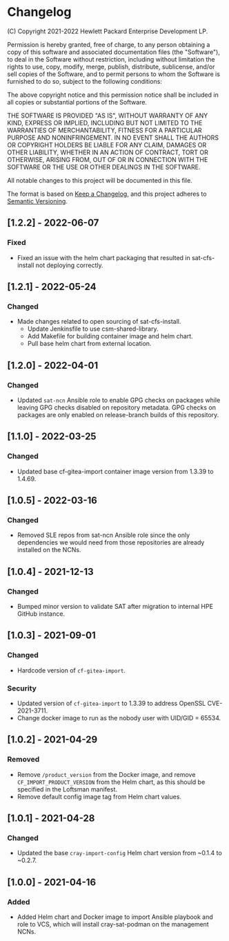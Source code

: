 # Changelog

(C) Copyright 2021-2022 Hewlett Packard Enterprise Development LP.

Permission is hereby granted, free of charge, to any person obtaining a
copy of this software and associated documentation files (the "Software"),
to deal in the Software without restriction, including without limitation
the rights to use, copy, modify, merge, publish, distribute, sublicense,
and/or sell copies of the Software, and to permit persons to whom the
Software is furnished to do so, subject to the following conditions:

The above copyright notice and this permission notice shall be included
in all copies or substantial portions of the Software.

THE SOFTWARE IS PROVIDED "AS IS", WITHOUT WARRANTY OF ANY KIND, EXPRESS OR
IMPLIED, INCLUDING BUT NOT LIMITED TO THE WARRANTIES OF MERCHANTABILITY,
FITNESS FOR A PARTICULAR PURPOSE AND NONINFRINGEMENT.  IN NO EVENT SHALL
THE AUTHORS OR COPYRIGHT HOLDERS BE LIABLE FOR ANY CLAIM, DAMAGES OR
OTHER LIABILITY, WHETHER IN AN ACTION OF CONTRACT, TORT OR OTHERWISE,
ARISING FROM, OUT OF OR IN CONNECTION WITH THE SOFTWARE OR THE USE OR
OTHER DEALINGS IN THE SOFTWARE.

All notable changes to this project will be documented in this file.

The format is based on [Keep a Changelog](https://keepachangelog.com/en/1.0.0/),
and this project adheres to [Semantic Versioning](https://semver.org/spec/v2.0.0.html).

## [1.2.2] - 2022-06-07

### Fixed
- Fixed an issue with the helm chart packaging that resulted in sat-cfs-install
  not deploying correctly.

## [1.2.1] - 2022-05-24

### Changed
- Made changes related to open sourcing of sat-cfs-install.
    - Update Jenkinsfile to use csm-shared-library.
    - Add Makefile for building container image and helm chart.
    - Pull base helm chart from external location.

## [1.2.0] - 2022-04-01

### Changed
- Updated ``sat-ncn`` Ansible role to enable GPG checks on packages while
  leaving GPG checks disabled on repository metadata. GPG checks on packages
  are only enabled on release-branch builds of this repository.

## [1.1.0] - 2022-03-25

### Changed
- Updated base cf-gitea-import container image version from 1.3.39 to 1.4.69.

## [1.0.5] - 2022-03-16

### Changed
- Removed SLE repos from sat-ncn Ansible role since the only dependencies we
  would need from those repositories are already installed on the NCNs.

## [1.0.4] - 2021-12-13

### Changed
- Bumped minor version to validate SAT after migration to internal HPE GitHub
  instance.

## [1.0.3] - 2021-09-01

### Changed
- Hardcode version of ``cf-gitea-import``.

### Security
- Updated version of ``cf-gitea-import`` to 1.3.39
  to address OpenSSL CVE-2021-3711.
- Change docker image to run as the nobody user with UID/GID = 65534.

## [1.0.2] - 2021-04-29

### Removed
- Remove ``/product_version`` from the Docker image, and remove
  ``CF_IMPORT_PRODUCT_VERSION`` from the Helm chart, as this should
  be specified in the Loftsman manifest.
- Remove default config image tag from Helm chart values.

## [1.0.1] - 2021-04-28

### Changed
- Updated the base ``cray-import-config`` Helm chart version from ~0.1.4
  to ~0.2.7.

## [1.0.0] - 2021-04-16

### Added
- Added Helm chart and Docker image to import Ansible playbook and role to
  VCS, which will install cray-sat-podman on the management NCNs.
